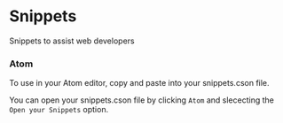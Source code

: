 Snippets
=============

Snippets to assist web developers

### Atom

To use in your Atom editor, copy and paste into your snippets.cson file.  

You can open your snippets.cson file by clicking `Atom` and slececting the `Open your Snippets` option.
